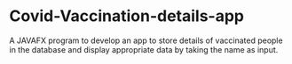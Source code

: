 # Covid-Vaccination-details-app
A JAVAFX program to develop an app to store details of vaccinated people in the database and display appropriate data by taking the name as input.
